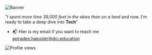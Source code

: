 ![Banner](https://user-images.githubusercontent.com/120387082/207740337-9d0f435e-ed2f-4a09-8421-32e9da127da8.png)

"_I spent more time 39,000 feet in the skies than on a land_
and now..I'm ready to take a deep dive into **Tech**"

- 📬 Hier is my email if you want to reach me apiradee.haeusler@dci.education

![Profile views](https://gpvc.arturio.dev/ApiradeeH)  
<!---
ApiradeeH/ApiradeeH is a ✨ special ✨ repository because its `README.md` (this file) appears on your GitHub profile.
You can click the Preview link to take a look at your changes.
--->
